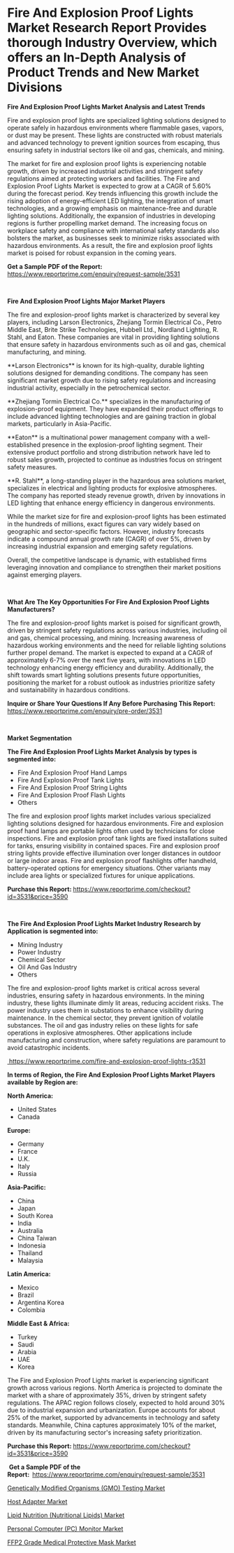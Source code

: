 <p><h1>Fire And Explosion Proof Lights Market Research Report Provides thorough Industry Overview, which offers an In-Depth Analysis of Product Trends and New Market Divisions</h1></p><p><strong>Fire And Explosion Proof Lights Market Analysis and Latest Trends</strong></p>
<p><p>Fire and explosion proof lights are specialized lighting solutions designed to operate safely in hazardous environments where flammable gases, vapors, or dust may be present. These lights are constructed with robust materials and advanced technology to prevent ignition sources from escaping, thus ensuring safety in industrial sectors like oil and gas, chemicals, and mining.</p><p>The market for fire and explosion proof lights is experiencing notable growth, driven by increased industrial activities and stringent safety regulations aimed at protecting workers and facilities. The Fire and Explosion Proof Lights Market is expected to grow at a CAGR of 5.60% during the forecast period. Key trends influencing this growth include the rising adoption of energy-efficient LED lighting, the integration of smart technologies, and a growing emphasis on maintenance-free and durable lighting solutions. Additionally, the expansion of industries in developing regions is further propelling market demand. The increasing focus on workplace safety and compliance with international safety standards also bolsters the market, as businesses seek to minimize risks associated with hazardous environments. As a result, the fire and explosion proof lights market is poised for robust expansion in the coming years.</p></p>
<p><strong>Get a Sample PDF of the Report:&nbsp;</strong> <a href="https://www.reportprime.com/enquiry/request-sample/3531?utm_campaign=1180&utm_medium=2&utm_source=Github&utm_content=ia&utm_term=10102024&utm_id=fire-and-explosion-proof-lights">https://www.reportprime.com/enquiry/request-sample/3531</a></p>
<p>&nbsp;</p>
<p><strong>Fire And Explosion Proof Lights Major Market Players</strong></p>
<p><p>The fire and explosion-proof lights market is characterized by several key players, including Larson Electronics, Zhejiang Tormin Electrical Co., Petro Middle East, Brite Strike Technologies, Hubbell Ltd., Nordland Lighting, R. Stahl, and Eaton. These companies are vital in providing lighting solutions that ensure safety in hazardous environments such as oil and gas, chemical manufacturing, and mining.</p><p>**Larson Electronics** is known for its high-quality, durable lighting solutions designed for demanding conditions. The company has seen significant market growth due to rising safety regulations and increasing industrial activity, especially in the petrochemical sector. </p><p>**Zhejiang Tormin Electrical Co.** specializes in the manufacturing of explosion-proof equipment. They have expanded their product offerings to include advanced lighting technologies and are gaining traction in global markets, particularly in Asia-Pacific.</p><p>**Eaton** is a multinational power management company with a well-established presence in the explosion-proof lighting segment. Their extensive product portfolio and strong distribution network have led to robust sales growth, projected to continue as industries focus on stringent safety measures.</p><p>**R. Stahl**, a long-standing player in the hazardous area solutions market, specializes in electrical and lighting products for explosive atmospheres. The company has reported steady revenue growth, driven by innovations in LED lighting that enhance energy efficiency in dangerous environments.</p><p>While the market size for fire and explosion-proof lights has been estimated in the hundreds of millions, exact figures can vary widely based on geographic and sector-specific factors. However, industry forecasts indicate a compound annual growth rate (CAGR) of over 5%, driven by increasing industrial expansion and emerging safety regulations.</p><p>Overall, the competitive landscape is dynamic, with established firms leveraging innovation and compliance to strengthen their market positions against emerging players.</p></p>
<p>&nbsp;</p>
<p><strong>What Are The Key Opportunities For Fire And Explosion Proof Lights Manufacturers?</strong></p>
<p><p>The fire and explosion-proof lights market is poised for significant growth, driven by stringent safety regulations across various industries, including oil and gas, chemical processing, and mining. Increasing awareness of hazardous working environments and the need for reliable lighting solutions further propel demand. The market is expected to expand at a CAGR of approximately 6-7% over the next five years, with innovations in LED technology enhancing energy efficiency and durability. Additionally, the shift towards smart lighting solutions presents future opportunities, positioning the market for a robust outlook as industries prioritize safety and sustainability in hazardous conditions.</p></p>
<p><strong>Inquire or Share Your Questions If Any Before Purchasing This Report:</strong> <a href="https://www.reportprime.com/enquiry/pre-order/3531?utm_campaign=1180&utm_medium=2&utm_source=Github&utm_content=ia&utm_term=10102024&utm_id=fire-and-explosion-proof-lights">https://www.reportprime.com/enquiry/pre-order/3531</a></p>
<p>&nbsp;</p>
<p><strong>Market Segmentation</strong></p>
<p><strong>The Fire And Explosion Proof Lights Market Analysis by types is segmented into:</strong></p>
<p><ul><li>Fire And Explosion Proof Hand Lamps</li><li>Fire And Explosion Proof Tank Lights</li><li>Fire And Explosion Proof String Lights</li><li>Fire And Explosion Proof Flash Lights</li><li>Others</li></ul></p>
<p><p>The fire and explosion proof lights market includes various specialized lighting solutions designed for hazardous environments. Fire and explosion proof hand lamps are portable lights often used by technicians for close inspections. Fire and explosion proof tank lights are fixed installations suited for tanks, ensuring visibility in contained spaces. Fire and explosion proof string lights provide effective illumination over longer distances in outdoor or large indoor areas. Fire and explosion proof flashlights offer handheld, battery-operated options for emergency situations. Other variants may include area lights or specialized fixtures for unique applications.</p></p>
<p><strong>Purchase this Report:&nbsp;</strong><a href="https://www.reportprime.com/checkout?id=3531&price=3590&utm_campaign=1180&utm_medium=2&utm_source=Github&utm_content=ia&utm_term=10102024&utm_id=fire-and-explosion-proof-lights">https://www.reportprime.com/checkout?id=3531&price=3590</a></p>
<p>&nbsp;</p>
<p><strong>The Fire And Explosion Proof Lights Market Industry Research by Application is segmented into:</strong></p>
<p><ul><li>Mining Industry</li><li>Power Industry</li><li>Chemical Sector</li><li>Oil And Gas Industry</li><li>Others</li></ul></p>
<p><p>The fire and explosion-proof lights market is critical across several industries, ensuring safety in hazardous environments. In the mining industry, these lights illuminate dimly lit areas, reducing accident risks. The power industry uses them in substations to enhance visibility during maintenance. In the chemical sector, they prevent ignition of volatile substances. The oil and gas industry relies on these lights for safe operations in explosive atmospheres. Other applications include manufacturing and construction, where safety regulations are paramount to avoid catastrophic incidents.</p></p>
<p><a href="https://www.reportprime.com/fire-and-explosion-proof-lights-r3531?utm_campaign=1180&utm_medium=2&utm_source=Github&utm_content=ia&utm_term=10102024&utm_id=fire-and-explosion-proof-lights">&nbsp;https://www.reportprime.com/fire-and-explosion-proof-lights-r3531</a></p>
<p><strong>In terms of Region, the Fire And Explosion Proof Lights Market Players available by Region are:</strong></p>
<p>
    <p> <strong> North America: </strong>
        <ul>
            <li>United States</li>
            <li>Canada</li>
        </ul>
        </p> 
    <p> <strong> Europe: </strong>
        <ul>
            <li>Germany</li>
            <li>France</li>
            <li>U.K.</li>
            <li>Italy</li>
            <li>Russia</li>
        </ul>
        </p> 
    <p> <strong> Asia-Pacific: </strong>
        <ul>
            <li>China</li>
            <li>Japan</li>
            <li>South Korea</li>
            <li>India</li>
            <li>Australia</li>
            <li>China Taiwan</li>
            <li>Indonesia</li>
            <li>Thailand</li>
            <li>Malaysia</li>
        </ul>
        </p> 
    <p> <strong> Latin America: </strong>
        <ul>
            <li>Mexico</li>
            <li>Brazil</li>
            <li>Argentina Korea</li>
            <li>Colombia</li>
        </ul>
        </p> 
    <p> <strong> Middle East & Africa: </strong>
        <ul>
            <li>Turkey</li>
            <li>Saudi</li>
            <li>Arabia</li>
            <li>UAE</li>
            <li>Korea</li>
        </ul>
    </p>
    </p>
<p><p>The Fire and Explosion Proof Lights market is experiencing significant growth across various regions. North America is projected to dominate the market with a share of approximately 35%, driven by stringent safety regulations. The APAC region follows closely, expected to hold around 30% due to industrial expansion and urbanization. Europe accounts for about 25% of the market, supported by advancements in technology and safety standards. Meanwhile, China captures approximately 10% of the market, driven by its manufacturing sector's increasing safety prioritization.</p></p>
<p><strong>Purchase this Report: </strong><a href="https://www.reportprime.com/checkout?id=3531&price=3590&utm_campaign=1180&utm_medium=2&utm_source=Github&utm_content=ia&utm_term=10102024&utm_id=fire-and-explosion-proof-lights">https://www.reportprime.com/checkout?id=3531&price=3590</a></p>
<p>&nbsp;<strong>Get a Sample PDF of the Report:&nbsp;&nbsp;</strong><a href="https://www.reportprime.com/enquiry/request-sample/3531?utm_campaign=1180&utm_medium=2&utm_source=Github&utm_content=ia&utm_term=10102024&utm_id=fire-and-explosion-proof-lights">https://www.reportprime.com/enquiry/request-sample/3531</a></p>
<p><strong></strong></p>
<p><p><a href="https://issuu.com/reportprime-2/docs/genetically-modified-organisms-gmo-_44aa2db7ae9996?utm_campaign=1180&utm_medium=2&utm_source=Github&utm_content=ia&utm_term=10102024&utm_id=fire-and-explosion-proof-lights">Genetically Modified Organisms (GMO) Testing Market</a></p><p><a href="https://github.com/BryceTownsendr/Market-Research-Report-List-6/blob/main/host-adapter-market.md?utm_campaign=1180&utm_medium=2&utm_source=Github&utm_content=ia&utm_term=10102024&utm_id=fire-and-explosion-proof-lights">Host Adapter Market</a></p><p><a href="https://issuu.com/reportprime-2/docs/lipid-nutrition-nutritional-lipids-_fdf1a964d30e8d?utm_campaign=1180&utm_medium=2&utm_source=Github&utm_content=ia&utm_term=10102024&utm_id=fire-and-explosion-proof-lights">Lipid Nutrition (Nutritional Lipids) Market</a></p><p><a href="https://www.linkedin.com/pulse/personal-computer-pc-monitor-market-forecasts-trends-impact-mihmc?utm_campaign=1180&utm_medium=2&utm_source=Github&utm_content=ia&utm_term=10102024&utm_id=fire-and-explosion-proof-lights">Personal Computer (PC) Monitor Market</a></p><p><a href="https://www.linkedin.com/pulse/ffp2-grade-medical-protective-mask-market-outlook-forecast-imsle?utm_campaign=1180&utm_medium=2&utm_source=Github&utm_content=ia&utm_term=10102024&utm_id=fire-and-explosion-proof-lights">FFP2 Grade Medical Protective Mask Market</a></p></p>